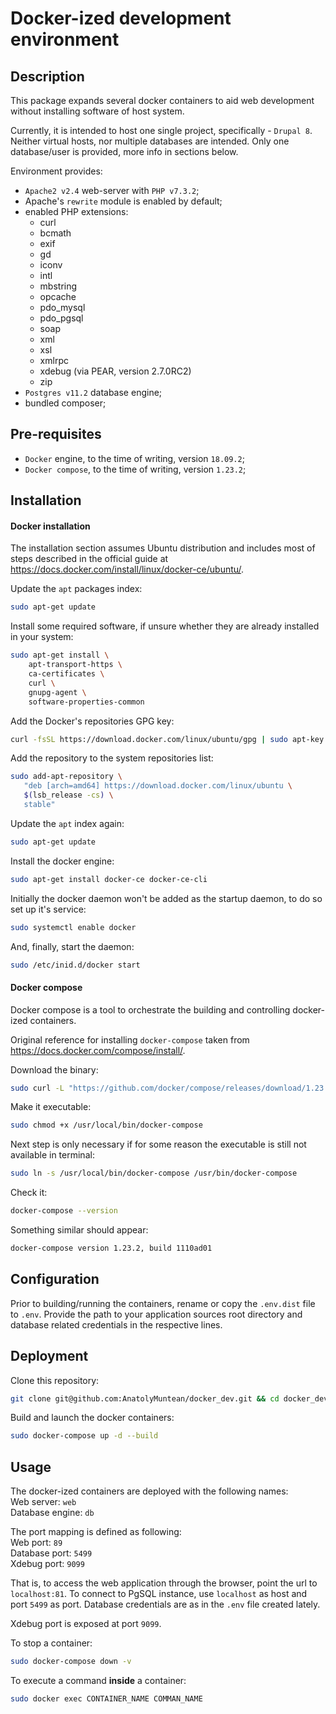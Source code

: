 Docker-ized development environment
===

Description
---
This package expands several docker containers to aid
web development without installing software of host system.

Currently, it is intended to host one single project,
specifically - `Drupal 8`.
Neither virtual hosts, nor multiple databases are intended.
Only one database/user is provided, more info in sections
below.

Environment provides:
- `Apache2 v2.4` web-server with `PHP v7.3.2`;
- Apache's `rewrite` module is enabled by default;
- enabled PHP extensions:
    - curl
    - bcmath
    - exif
    - gd
    - iconv
    - intl
    - mbstring
    - opcache
    - pdo_mysql
    - pdo_pgsql
    - soap
    - xml
    - xsl
    - xmlrpc
    - xdebug (via PEAR, version 2.7.0RC2)
    - zip
- `Postgres v11.2` database engine;
- bundled composer;

Pre-requisites
---
- `Docker` engine, to the time of writing, version `18.09.2`;
- `Docker compose`, to the time of writing, version `1.23.2`;

Installation
---
#### Docker installation
The installation section assumes Ubuntu distribution and
includes most of steps described in the official guide
at https://docs.docker.com/install/linux/docker-ce/ubuntu/.

Update the `apt` packages index:
```bash
sudo apt-get update
```

Install some required software, if unsure
whether they are already installed in your system:
```bash
sudo apt-get install \
    apt-transport-https \
    ca-certificates \
    curl \
    gnupg-agent \
    software-properties-common
```

Add the Docker's repositories GPG key:
```bash
curl -fsSL https://download.docker.com/linux/ubuntu/gpg | sudo apt-key add -
```

Add the repository to the system repositories list:
```bash
sudo add-apt-repository \
   "deb [arch=amd64] https://download.docker.com/linux/ubuntu \
   $(lsb_release -cs) \
   stable"
```

Update the `apt` index again:
```bash
sudo apt-get update
```

Install the docker engine:
```bash
sudo apt-get install docker-ce docker-ce-cli
```

Initially the docker daemon won't be added as the
startup daemon, to do so set up it's service:
```bash
sudo systemctl enable docker
```

And, finally, start the daemon:
```bash
sudo /etc/inid.d/docker start
```

#### Docker compose
Docker compose is a tool to orchestrate the building and
controlling docker-ized containers.

Original reference for installing `docker-compose` taken
from https://docs.docker.com/compose/install/.

Download the binary:
```bash
sudo curl -L "https://github.com/docker/compose/releases/download/1.23.2/docker-compose-$(uname -s)-$(uname -m)" -o /usr/local/bin/docker-compose
```

Make it executable:
```bash
sudo chmod +x /usr/local/bin/docker-compose
```

Next step is only necessary if for some reason the executable
is still not available in terminal:
```bash
sudo ln -s /usr/local/bin/docker-compose /usr/bin/docker-compose
```

Check it:
```bash
docker-compose --version
```

Something similar should appear:
```bash
docker-compose version 1.23.2, build 1110ad01
```

Configuration
---
Prior to building/running the containers, rename or copy 
the `.env.dist` file to `.env`. Provide the path to your 
application sources root directory and database related
credentials in the respective lines.

Deployment
---
Clone this repository:
```bash
git clone git@github.com:AnatolyMuntean/docker_dev.git && cd docker_dev
```

Build and launch the docker containers:
```bash
sudo docker-compose up -d --build
```

Usage
---

The docker-ized containers are deployed with the following
names:  
Web server: `web`  
Database engine: `db`

The port mapping is defined as following:  
Web port: `89`  
Database port: `5499`  
Xdebug port: `9099` 

That is, to access the web application through the browser,
point the url to `localhost:81`.
To connect to PgSQL instance, use `localhost` as host
and port `5499` as port. Database credentials are as in
the `.env` file created lately.

Xdebug port is exposed at port `9099`.

To stop a container:
```bash
sudo docker-compose down -v
```

To execute a command **inside** a container:
```bash
sudo docker exec CONTAINER_NAME COMMAN_NAME
```